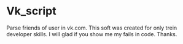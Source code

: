 # Vk_script
Parse friends of user in vk.com.
This soft was created for only trein developer skills.
I will glad if you show me my fails in code.
Thanks.
